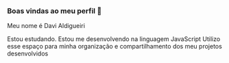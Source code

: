 ### Boas vindas ao meu perfil 💙
Meu nome é Davi Aldigueiri

Estou estudando.
Estou me desenvolvendo na linguagem JavaScript
Utilizo esse espaço para minha organização e compartilhamento dos meu projetos desenvolvidos

<!--
**DaviapAlura/DaviapAlura** is a ✨ _special_ ✨ repository because its `README.md` (this file) appears on your GitHub profile.

Here are some ideas to get you started:

- 🔭 I’m currently working on ...
- 🌱 I’m currently learning ...
- 👯 I’m looking to collaborate on ...
- 🤔 I’m looking for help with ...
- 💬 Ask me about ...
- 📫 How to reach me: ...
- 😄 Pronouns: ...
- ⚡ Fun fact: ...
-->
